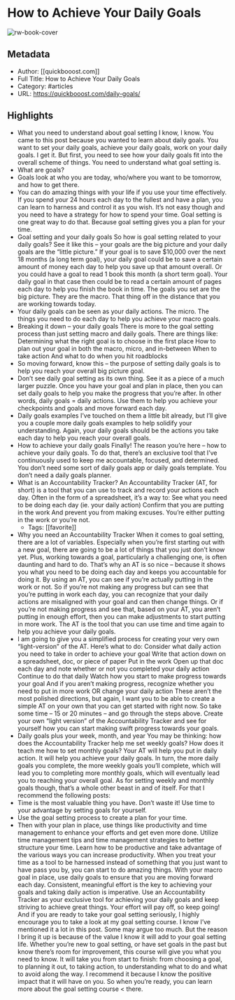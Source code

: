 # How to Achieve Your Daily Goals

![rw-book-cover](https://readwise-assets.s3.amazonaws.com/static/images/article4.6bc1851654a0.png)

## Metadata
- Author: [[quickbooost.com]]
- Full Title: How to Achieve Your Daily Goals
- Category: #articles
- URL: https://quickbooost.com/daily-goals/

## Highlights
- What you need to understand about goal setting
  I know, I know. You came to this post because you wanted to learn about daily goals. You want to set your daily goals, achieve your daily goals, work on your daily goals.
  I get it.
  But first, you need to see how your daily goals fit into the overall scheme of things. You need to understand what goal setting is.
- What are goals?
- Goals look at who you are today, who/where you want to be tomorrow, and how to get there.
- You can do amazing things with your life if you use your time effectively. If you spend your 24 hours each day to the fullest and have a plan, you can learn to harness and control it as you wish.
  It’s not easy though and you need to have a strategy for how to spend your time.
  Goal setting is one great way to do that. Because goal setting gives you a plan for your time.
- Goal setting and your daily goals
  So how is goal setting related to your daily goals? See it like this – your goals are the big picture and your daily goals are the “little picture.”
  If your goal is to save $10,000 over the next 18 months (a long term goal), your daily goal could be to save a certain amount of money each day to help you save up that amount overall.
  Or you could have a goal to read 1 book this month (a short term goal). Your daily goal in that case then could be to read a certain amount of pages each day to help you finish the book in time.
  The goals you set are the big picture. They are the macro. That thing off in the distance that you are working towards today.
- Your daily goals can be seen as your daily actions. The micro. The things you need to do each day to help you achieve your macro goals.
- Breaking it down – your daily goals
  There is more to the goal setting process than just setting macro and daily goals. There are things like:
  Determining what the right goal is to choose in the first place
  How to plan out your goal in both the macro, micro, and in-between
  When to take action
  And what to do when you hit roadblocks
- So moving forward, know this – the purpose of setting daily goals is to help you reach your overall big picture goal.
- Don’t see daily goal setting as its own thing. See it as a piece of a much larger puzzle. Once you have your goal and plan in place, then you can set daily goals to help you make the progress that you’re after.
  In other words, daily goals = daily actions. Use them to help you achieve your checkpoints and goals and move forward each day.
- Daily goals examples
  I’ve touched on them a little bit already, but I’ll give you a couple more daily goals examples to help solidify your understanding.
  Again, your daily goals should be the actions you take each day to help you reach your overall goals.
- How to achieve your daily goals
  Finally! The reason you’re here – how to achieve your daily goals. To do that, there’s an exclusive tool that I’ve continuously used to keep me accountable, focused, and determined.
  You don’t need some sort of daily goals app or daily goals template. You don’t need a daily goals planner.
- What is an Accountability Tracker?
  An Accountability Tracker (AT, for short) is a tool that you can use to track and record your actions each day. Often in the form of a spreadsheet, it’s a way to:
  See what you need to be doing each day (ie. your daily action)
  Confirm that you are putting in the work
  And prevent you from making excuses. You’re either putting in the work or you’re not.
    - Tags: [[favorite]] 
- Why you need an Accountability Tracker
  When it comes to goal setting, there are a lot of variables. Especially when you’re first starting out with a new goal, there are going to be a lot of things that you just don’t know yet.
  Plus, working towards a goal, particularly a challenging one, is often daunting and hard to do.
  That’s why an AT is so nice – because it shows you what you need to be doing each day and keeps you accountable for doing it.
  By using an AT, you can see if you’re actually putting in the work or not.
  So if you’re not making any progress but can see that you’re putting in work each day, you can recognize that your daily actions are misaligned with your goal and can then change things.
  Or if you’re not making progress and see that, based on your AT, you aren’t putting in enough effort, then you can make adjustments to start putting in more work.
  The AT is the tool that you can use time and time again to help you achieve your daily goals.
- I am going to give you a simplified process for creating your very own “light-version” of the AT.
  Here’s what to do:
  Consider what daily action you need to take in order to achieve your goal
  Write that action down on a spreadsheet, doc, or piece of paper
  Put in the work
  Open up that doc each day and note whether or not you completed your daily action
  Continue to do that daily
  Watch how you start to make progress towards your goal
  And if you aren’t making progress, recognize whether you need to put in more work OR change your daily action
  These aren’t the most polished directions, but again, I want you to be able to create a simple AT on your own that you can get started with right now.
  So take some time – 15 or 20 minutes – and go through the steps above. Create your own “light version” of the Accountability Tracker and see for yourself how you can start making swift progress towards your goals.
- Daily goals plus your week, month, and year
  You may be thinking: how does the Accountability Tracker help me set weekly goals? How does it teach me how to set monthly goals?
  Your AT will help you put in daily action. It will help you achieve your daily goals.
  In turn, the more daily goals you complete, the more weekly goals you’ll complete, which will lead you to completing more monthly goals, which will eventually lead you to reaching your overall goal.
  As for setting weekly and monthly goals though, that’s a whole other beast in and of itself. For that I recommend the following posts:
- Time is the most valuable thing you have. Don’t waste it! Use time to your advantage by setting goals for yourself.
- Use the goal setting process to create a plan for your time.
- Then with your plan in place, use things like productivity and time management to enhance your efforts and get even more done.
  Utilize time management tips and time management strategies to better structure your time. Learn how to be productive and take advantage of the various ways you can increase productivity.
  When you treat your time as a tool to be harnessed instead of something that you just want to have pass you by, you can start to do amazing things.
  With your macro goal in place, use daily goals to ensure that you are moving forward each day. Consistent, meaningful effort is the key to achieving your goals and taking daily action is imperative.
  Use an Accountability Tracker as your exclusive tool for achieving your daily goals and keep striving to achieve great things.
  Your effort will pay off, so keep going!
  And if you are ready to take your goal setting seriously, I highly encourage you to take a look at my goal setting course.
  I know I’ve mentioned it a lot in this post.
  Some may argue too much.
  But the reason I bring it up is because of the value I know it will add to your goal setting life. Whether you’re new to goal setting, or have set goals in the past but know there’s room for improvement, this course will give you what you need to know.
  It will take you from start to finish: from choosing a goal, to planning it out, to taking action, to understanding what to do and what to avoid along the way.
  I recommend it because I know the positive impact that it will have on you. So when you’re ready, you can learn more about the goal setting course < there.

